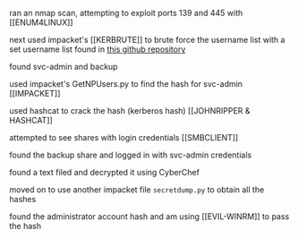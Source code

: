ran an nmap scan, attempting to exploit ports 139 and 445 with [[ENUM4LINUX]]

next used impacket's [[KERBRUTE]] to brute force the username list with a set username list found in [this github repository](https://github.com/Sq00ky/attacktive-directory-tools)

found svc-admin and backup

used impacket's GetNPUsers.py to find the hash for svc-admin [[IMPACKET]]

used hashcat to crack the hash (kerberos hash) [[JOHNRIPPER & HASHCAT]]

attempted to see shares with login credentials [[SMBCLIENT]]

found the backup share and logged in with svc-admin credentials

found a text filed and decrypted it using CyberChef

moved on to use another impacket file `secretdump.py` to obtain all the hashes

found the administrator account hash and am using [[EVIL-WINRM]] to pass the hash


